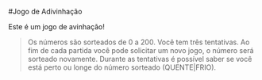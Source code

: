 #Jogo de Adivinhação

Este é um jogo de avinhação!
> Os números são sorteados de 0 a 200.
> Você tem três tentativas.
> Ao fim de cada partida você pode solicitar um novo jogo, o número será sorteado novamente.
> Durante as tentativas é possível saber se você está perto ou longe do número sorteado (QUENTE|FRIO).
